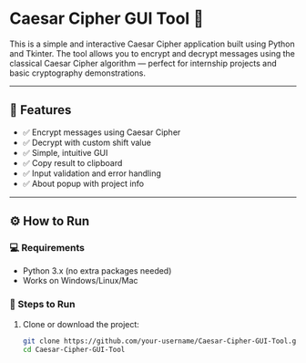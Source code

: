 # Caesar Cipher GUI Tool 🔐

This is a simple and interactive Caesar Cipher application built using Python and Tkinter. The tool allows you to encrypt and decrypt messages using the classical Caesar Cipher algorithm — perfect for internship projects and basic cryptography demonstrations.

---

## 🧩 Features

- ✅ Encrypt messages using Caesar Cipher
- ✅ Decrypt with custom shift value
- ✅ Simple, intuitive GUI
- ✅ Copy result to clipboard
- ✅ Input validation and error handling
- ✅ About popup with project info

---
## ⚙️ How to Run

### 💻 Requirements
- Python 3.x (no extra packages needed)
- Works on Windows/Linux/Mac

### 🏃 Steps to Run

1. Clone or download the project:
   ```bash
   git clone https://github.com/your-username/Caesar-Cipher-GUI-Tool.git
   cd Caesar-Cipher-GUI-Tool
